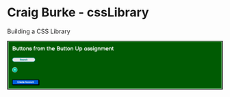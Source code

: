 # Craig Burke - cssLibrary

Building a CSS Library

![cssLibrary](./images/Burke_Craig_CSSLibrary1.png)
